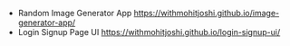 - Random Image Generator App 
    https://withmohitjoshi.github.io/image-generator-app/
- Login Signup Page UI
    https://withmohitjoshi.github.io/login-signup-ui/ 

